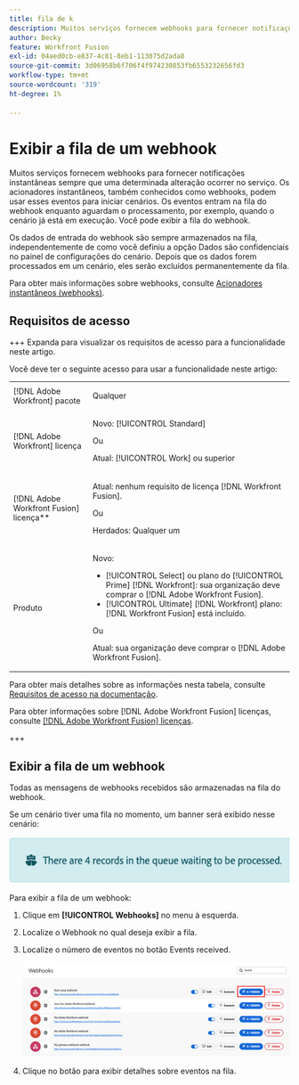 ```yaml
---
title: fila de k
description: Muitos serviços fornecem webhooks para fornecer notificações instantâneas sempre que uma determinada alteração ocorrer no serviço. Os acionadores instantâneos, também conhecidos como webhooks, podem usar esses eventos para iniciar cenários. Os eventos entram na fila do webhook enquanto aguardam o processamento, por exemplo, quando o cenário já está em execução. Você pode exibir a fila do webhook.
author: Becky
feature: Workfront Fusion
exl-id: 04aed0cb-e837-4c81-8eb1-113075d2ada8
source-git-commit: 3d06958b6f706f4f974230853fb6553232656fd3
workflow-type: tm+mt
source-wordcount: '319'
ht-degree: 1%

---
```


# Exibir a fila de um webhook

Muitos serviços fornecem webhooks para fornecer notificações instantâneas sempre que uma determinada alteração ocorrer no serviço. Os acionadores instantâneos, também conhecidos como webhooks, podem usar esses eventos para iniciar cenários. Os eventos entram na fila do webhook enquanto aguardam o processamento, por exemplo, quando o cenário já está em execução. Você pode exibir a fila do webhook.

Os dados de entrada do webhook são sempre armazenados na fila, independentemente de como você definiu a opção Dados são confidenciais no painel de configurações do cenário. Depois que os dados forem processados em um cenário, eles serão excluídos permanentemente da fila.

Para obter mais informações sobre webhooks, consulte [Acionadores instantâneos (webhooks)](/help/workfront-fusion/references/modules/webhooks-reference.md).

## Requisitos de acesso

+++ Expanda para visualizar os requisitos de acesso para a funcionalidade neste artigo.

Você deve ter o seguinte acesso para usar a funcionalidade neste artigo:

<table style="table-layout:auto">
 <col> 
 <col> 
 <tbody> 
  <tr> 
   <td role="rowheader">[!DNL Adobe Workfront] pacote</td> 
   <td> <p>Qualquer</p> </td> 
  </tr> 
  <tr data-mc-conditions=""> 
   <td role="rowheader">[!DNL Adobe Workfront] licença</td> 
   <td> <p>Novo: [!UICONTROL Standard]</p><p>Ou</p><p>Atual: [!UICONTROL Work] ou superior</p> </td> 
  </tr> 
  <tr> 
   <td role="rowheader">[!DNL Adobe Workfront Fusion] licença**</td> 
   <td>
   <p>Atual: nenhum requisito de licença [!DNL Workfront Fusion].</p>
   <p>Ou</p>
   <p>Herdados: Qualquer um </p>
   </td> 
  </tr> 
  <tr> 
   <td role="rowheader">Produto</td> 
   <td>
   <p>Novo:</p> <ul><li>[!UICONTROL Select] ou plano do [!UICONTROL Prime] [!DNL Workfront]: sua organização deve comprar o [!DNL Adobe Workfront Fusion].</li><li>[!UICONTROL Ultimate] [!DNL Workfront] plano: [!DNL Workfront Fusion] está incluído.</li></ul>
   <p>Ou</p>
   <p>Atual: sua organização deve comprar o [!DNL Adobe Workfront Fusion].</p>
   </td> 
  </tr>
 </tbody> 
</table>

Para obter mais detalhes sobre as informações nesta tabela, consulte [Requisitos de acesso na documentação](/help/workfront-fusion/references/licenses-and-roles/access-level-requirements-in-documentation.md).

Para obter informações sobre [!DNL Adobe Workfront Fusion] licenças, consulte [[!DNL Adobe Workfront Fusion] licenças](/help/workfront-fusion/set-up-and-manage-workfront-fusion/licensing-operations-overview/license-automation-vs-integration.md).

+++

## Exibir a fila de um webhook

Todas as mensagens de webhooks recebidos são armazenadas na fila do webhook.

Se um cenário tiver uma fila no momento, um banner será exibido nesse cenário:

![Banner da fila](assets/queue-banner.png)

Para exibir a fila de um webhook:

1. Clique em **[!UICONTROL Webhooks]** no menu à esquerda.
1. Localize o Webhook no qual deseja exibir a fila.
1. Localize o número de eventos no botão Events received.

   ![Fila do Webhook](assets/webhook-queue.png)

1. Clique no botão para exibir detalhes sobre eventos na fila.
